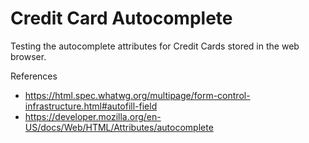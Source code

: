 # Credit Card Autocomplete
Testing the autocomplete attributes for Credit Cards stored in the web browser.

References
* https://html.spec.whatwg.org/multipage/form-control-infrastructure.html#autofill-field
* https://developer.mozilla.org/en-US/docs/Web/HTML/Attributes/autocomplete
